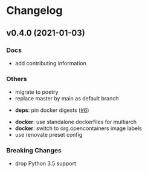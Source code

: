 # Changelog

## v0.4.0 (2021-01-03)

### Docs

- add contributing information

### Others

- migrate to poetry
- replace master by main as default branch
* **deps**: pin docker digests ([#6](https://github.com/thegeeklab/git-batch/issues/6))
- **docker**: use standalone dockerfiles for multiarch
- **docker**: switch to org.opencontainers image labels
- use renovate preset config

### Breaking Changes

- drop Python 3.5 support
